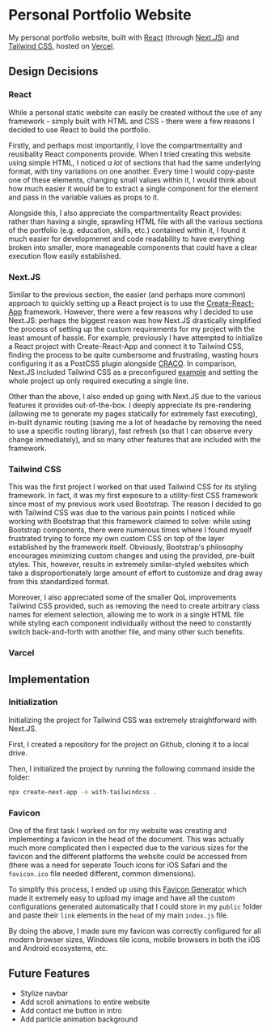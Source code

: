 # Personal Portfolio Website

My personal portfolio website, built with [React](https://reactjs.org/) (through [Next.JS](https://nextjs.org/)) and [Tailwind CSS](https://tailwindcss.com/), hosted on [Vercel](https://vercel.com/).

## Design Decisions

### React

While a personal static website can easily be created without the use of any framework - simply built with HTML and CSS - there were a few reasons I decided to use React to build the portfolio.

Firstly, and perhaps most importantly, I love the compartmentality and reusibality React components provide. When I tried creating this website using simple HTML, I noticed _a lot_ of sections that had the same underlying format, with tiny variations on one another. Every time I would copy-paste one of these elements, changing small values within it, I would think about how much easier it would be to extract a single component for the element and pass in the variable values as props to it.

Alongside this, I also appreciate the compartmentality React provides: rather than having a single, sprawling HTML file with all the various sections of the portfolio (e.g. education, skills, etc.) contained within it, I found it much easier for developmenet and code readability to have everything broken into smaller, more manageable components that could have a clear execution flow easily established.

### Next.JS

Similar to the previous section, the easier (and perhaps more common) approach to quickly setting up a React project is to use the [Create-React-App](https://create-react-app.dev/) framework. However, there were a few reasons why I decided to use Next.JS: perhaps the biggest reason was how Next.JS drastically simplified the process of setting up the custom requirements for my project with the least amount of hassle. For example, previously I have attempted to initialize a React project with Create-React-App and connect it to Tailwind CSS, finding the process to be quite cumbersome and frustrating, wasting hours configuring it as a PostCSS plugin alongside [CRACO](https://github.com/gsoft-inc/craco). In comparison, Next.JS included Tailwind CSS as a preconfigured [example](https://github.com/vercel/next.js/tree/canary/examples/with-tailwindcss) and setting the whole project up only required executing a single line.

Other than the above, I also ended up going with Next.JS due to the various features it provides out-of-the-box. I deeply appreciate its pre-rendering (allowing me to generate my pages statically for extremely fast executing), in-built dynamic routing (saving me a lot of headache by removing the need to use a specific routing library), fast refresh (so that I can observe every change immediately), and so many other features that are included with the framework.

### Tailwind CSS

This was the first project I worked on that used Tailwind CSS for its styling framework. In fact, it was my first exposure to a utility-first CSS framework since most of my previous work used Bootstrap. The reason I decided to go with Tailwind CSS was due to the various pain points I noticed while working with Bootstrap that this framework claimed to solve: while using Bootstrap components, there were numerous times where I found myself frustrated trying to force my own custom CSS on top of the layer established by the framework itself. Obviously, Bootstrap's philosophy encourages minimizing custom changes and using the provided, pre-built styles. This, however, results in extremely similar-styled websites which take a disproportionately large amount of effort to customize and drag away from this standardized format.

Moreover, I also appreciated some of the smaller QoL improvements Tailwind CSS provided, such as removing the need to create arbitrary class names for element selection, allowing me to work in a single HTML file while styling each component individually without the need to constantly switch back-and-forth with another file, and many other such benefits.

### Varcel

## Implementation

### Initialization

Initializing the project for Tailwind CSS was extremely straightforward with Next.JS.

First, I created a repository for the project on Github, cloning it to a local drive.

Then, I initialized the project by running the following command inside the folder:

```bash
npx create-next-app -e with-tailwindcss .
```

### Favicon

One of the first task I worked on for my website was creating and implementing a favicon in the head of the document. This was actually much more complicated then I expected due to the various sizes for the favicon and the different platforms the website could be accessed from (there was a need for seperate Touch icons for iOS Safari and the `favicon.ico` file needed different, common dimensions).

To simplify this process, I ended up using this [Favicon Generator](https://realfavicongenerator.net/) which made it extremely easy to upload my image and have all the custom configurations generated automatically that I could store in my `public` folder and paste their `link` elements in the `head` of my main `index.js` file.

By doing the above, I made sure my favicon was correctly configured for all modern browser sizes, Windows tile icons, mobile browsers in both the iOS and Android ecosystems, etc.

## Future Features

- Stylize navbar
- Add scroll animations to entire website
- Add contact me button in intro
- Add particle animation background
